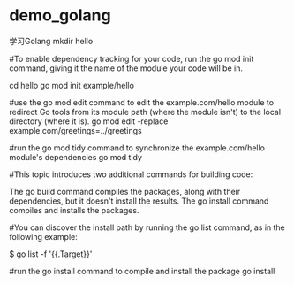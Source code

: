 # demo_golang
学习Golang
mkdir hello

#To enable dependency tracking for your code, run the go mod init command, giving it the name of the module your code will be in.

cd hello
go mod init example/hello

#use the go mod edit command to edit the example.com/hello module to redirect Go tools from its module path (where the module isn't) to the local directory (where it is).
go mod edit -replace example.com/greetings=../greetings

#run the go mod tidy command to synchronize the example.com/hello module's dependencies
go mod tidy

#This topic introduces two additional commands for building code:

The go build command compiles the packages, along with their dependencies, but it doesn't install the results.
The go install command compiles and installs the packages.

#You can discover the install path by running the go list command, as in the following example:

$ go list -f '{{.Target}}'

#run the go install command to compile and install the package
go install 



